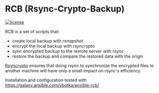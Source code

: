 RCB (Rsync-Crypto-Backup)
=========================
[![license](https://img.shields.io/badge/license-BSD-red.svg)](https://www.freebsd.org/doc/en/articles/bsdl-gpl/article.html)

RCB is a set of scripts that:

* create local backup with *rsnapshot*
* encrypt the local backup with *rsyncrypto*
* sync encrypted backup to the remote server with *rsync*
* restore the backup and compare the restored data with the origin

[Rsyncrypto](http://rsyncrypto.lingnu.com/) ensures that doing rsync to synchronize the encrypted files
to another machine will have only a small impact on rsync's efficiency.

Installation and configuration tested with https://galaxy.ansible.com/vbotka/ansible-rcb/
